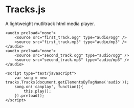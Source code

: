 Tracks.js
=========

A lightweight mutlitrack html media player.

    <audio preload="none">
        <source src="first_track.ogg" type="audio/ogg" />
        <source src="first_track.mp3" type="audio/mp3" />
    </audio>
    <audio preload="none">
        <source src="second_track.ogg" type="audio/ogg" />
        <source src="second_track.mp3" type="audio/mp3" />
    </audio>

    <script type="text/javascript">
        var song = new tracks.Tracks(document.getElementsByTagName('audio'));
        song.on('canplay', function(){
            this.play();
        }).preload();
    </script>
